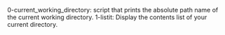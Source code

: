 0-current_working_directory: script that prints the absolute path name of the current working directory.
1-listit: Display the contents list of your current directory.

